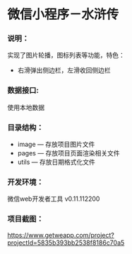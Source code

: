 # 微信小程序－水浒传

### 说明：

实现了图片轮播，图标列表等功能，特色：
- 右滑弹出侧边栏，左滑收回侧边栏

### 数据接口:

使用本地数据

### 目录结构：

- image — 存放项目图片文件
- pages — 存放项目页面渲染相关文件
- utils — 存放日期格式化文件

### 开发环境：

微信web开发者工具 v0.11.112200

### 项目截图：

https://www.getweapp.com/project?projectId=5835b393bb2538f8186c70a5
